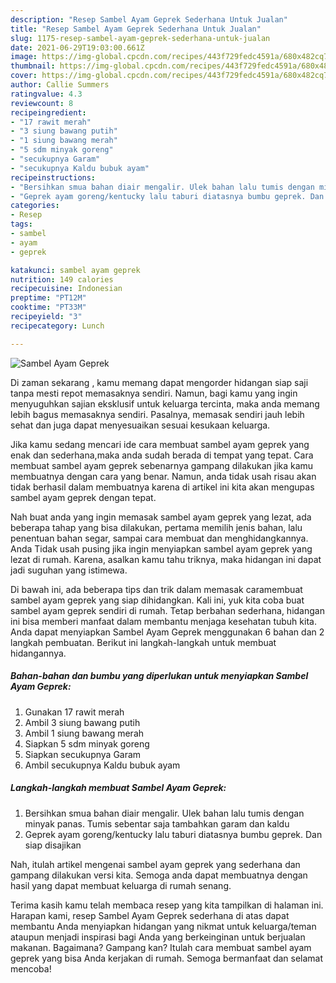 ```yaml
---
description: "Resep Sambel Ayam Geprek Sederhana Untuk Jualan"
title: "Resep Sambel Ayam Geprek Sederhana Untuk Jualan"
slug: 1175-resep-sambel-ayam-geprek-sederhana-untuk-jualan
date: 2021-06-29T19:03:00.661Z
image: https://img-global.cpcdn.com/recipes/443f729fedc4591a/680x482cq70/sambel-ayam-geprek-foto-resep-utama.jpg
thumbnail: https://img-global.cpcdn.com/recipes/443f729fedc4591a/680x482cq70/sambel-ayam-geprek-foto-resep-utama.jpg
cover: https://img-global.cpcdn.com/recipes/443f729fedc4591a/680x482cq70/sambel-ayam-geprek-foto-resep-utama.jpg
author: Callie Summers
ratingvalue: 4.3
reviewcount: 8
recipeingredient:
- "17 rawit merah"
- "3 siung bawang putih"
- "1 siung bawang merah"
- "5 sdm minyak goreng"
- "secukupnya Garam"
- "secukupnya Kaldu bubuk ayam"
recipeinstructions:
- "Bersihkan smua bahan diair mengalir. Ulek bahan lalu tumis dengan minyak panas. Tumis sebentar saja tambahkan garam dan kaldu"
- "Geprek ayam goreng/kentucky lalu taburi diatasnya bumbu geprek. Dan siap disajikan"
categories:
- Resep
tags:
- sambel
- ayam
- geprek

katakunci: sambel ayam geprek 
nutrition: 149 calories
recipecuisine: Indonesian
preptime: "PT12M"
cooktime: "PT33M"
recipeyield: "3"
recipecategory: Lunch

---
```



![Sambel Ayam Geprek](https://img-global.cpcdn.com/recipes/443f729fedc4591a/680x482cq70/sambel-ayam-geprek-foto-resep-utama.jpg)

Di zaman  sekarang , kamu memang dapat mengorder hidangan siap saji tanpa mesti repot memasaknya sendiri. Namun, bagi kamu yang ingin menyuguhkan sajian eksklusif untuk keluarga tercinta, maka anda memang lebih bagus memasaknya sendiri. Pasalnya, memasak sendiri jauh lebih sehat dan juga dapat menyesuaikan sesuai kesukaan keluarga.

Jika kamu sedang mencari ide cara membuat sambel ayam geprek yang enak dan sederhana,maka anda sudah berada di tempat yang tepat. Cara membuat sambel ayam geprek  sebenarnya gampang dilakukan jika kamu membuatnya dengan cara yang benar. Namun, anda tidak usah risau akan tidak berhasil dalam membuatnya 
karena di artikel ini kita akan mengupas sambel ayam geprek dengan tepat.  



Nah buat anda yang ingin memasak sambel ayam geprek yang lezat, ada beberapa tahap yang bisa dilakukan, pertama memilih jenis bahan, lalu penentuan bahan segar, sampai cara membuat dan menghidangkannya. Anda Tidak usah pusing jika ingin menyiapkan sambel ayam geprek yang lezat di rumah. Karena, asalkan kamu  tahu triknya, maka hidangan ini dapat jadi suguhan yang istimewa.

Di bawah ini, ada beberapa tips dan trik dalam memasak caramembuat sambel ayam geprek yang siap dihidangkan. Kali ini, yuk kita coba buat sambel ayam geprek sendiri di rumah. Tetap berbahan sederhana, hidangan ini bisa memberi manfaat dalam membantu menjaga kesehatan tubuh kita. Anda dapat menyiapkan Sambel Ayam Geprek menggunakan 6 bahan dan 2 langkah pembuatan. Berikut ini langkah-langkah untuk membuat hidangannya.

<!--inarticleads1-->

##### Bahan-bahan dan bumbu yang diperlukan untuk menyiapkan Sambel Ayam Geprek:

1. Gunakan 17 rawit merah
1. Ambil 3 siung bawang putih
1. Ambil 1 siung bawang merah
1. Siapkan 5 sdm minyak goreng
1. Siapkan secukupnya Garam
1. Ambil secukupnya Kaldu bubuk ayam




<!--inarticleads2-->

##### Langkah-langkah membuat Sambel Ayam Geprek:

1. Bersihkan smua bahan diair mengalir. Ulek bahan lalu tumis dengan minyak panas. Tumis sebentar saja tambahkan garam dan kaldu
1. Geprek ayam goreng/kentucky lalu taburi diatasnya bumbu geprek. Dan siap disajikan




Nah, itulah artikel mengenai  sambel ayam geprek  yang sederhana dan gampang dilakukan versi kita. Semoga anda dapat membuatnya dengan hasil yang dapat membuat keluarga di rumah senang. 

Terima kasih kamu telah membaca resep yang kita tampilkan di halaman ini. Harapan kami, resep  Sambel Ayam Geprek sederhana di atas dapat membantu Anda menyiapkan hidangan yang nikmat untuk keluarga/teman ataupun menjadi inspirasi bagi Anda yang berkeinginan untuk berjualan makanan. Bagaimana? Gampang kan? Itulah cara membuat sambel ayam geprek yang bisa Anda kerjakan di rumah. Semoga bermanfaat dan selamat mencoba!

